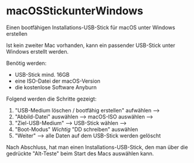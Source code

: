 # macOSStickunterWindows
Einen bootfähigen Installations-USB-Stick für macOS unter Windows erstellen

Ist kein zweiter Mac vorhanden, kann ein passender USB-Stick unter Windows erstellt werden.

Benötig werden:

- USB-Stick mind. 16GB
- eine ISO-Datei der macOS-Version 
- die kostenlose Software Anyburn

Folgend werden die Schritte gezeigt:

1. "USB-Medium löschen / bootfähig erstellen" aufwählen -->
2. "Abbild-Datei" auswählen --> macOS-ISO auswählen -->
3. "Ziel-USB-Medium" --> USB-Stick wählen -->
4. "Boot-Modus" *Wichtig* "DD schreiben" auswählen
5. "Weiter" --> alle Daten auf dem USB-Stick werden gelöscht

Nach Abschluss, hat man einen Installations-USB-Stick, den man über die gedrückte "Alt-Teste" beim Start des Macs auswählen kann.
